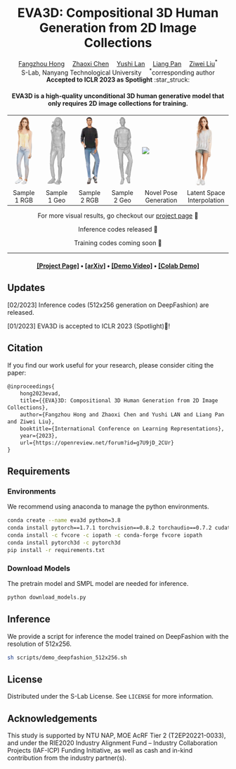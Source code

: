 <div align="center">

<h1>EVA3D: Compositional 3D Human Generation from 2D Image Collections</h1>

<div>
    <a href='https://hongfz16.github.io/' target='_blank'>Fangzhou Hong</a>&emsp;
    <a href='https://frozenburning.github.io/' target='_blank'>Zhaoxi Chen</a>&emsp;
    <a href='https://github.com/NIRVANALAN' target='_blank'>Yushi Lan</a>&emsp;
    <a href='https://scholar.google.com/citations?user=lSDISOcAAAAJ&hl=zh-CN' target='_blank'>Liang Pan</a>&emsp;
    <a href='https://liuziwei7.github.io/' target='_blank'>Ziwei Liu</a><sup>*</sup>
</div>
<div>
    S-Lab, Nanyang Technological University&emsp; <sup>*</sup>corresponding author
</div>

<div>
    <strong>Accepted to ICLR 2023 as Spotlight</strong> :star_struck:
</div>

<!-- <h3>TL;DR</h3> -->
<h4>EVA3D is a high-quality unconditional 3D human generative model that only requires 2D image collections for training.</h4>

<table>
<tr>
    <td><img src="assets/0032_rgb.gif" width="100%"/></td>
    <td><img src="assets/0032_geo.gif" width="100%"/></td>
    <td><img src="assets/0067_rgb.gif" width="100%"/></td>
    <td><img src="assets/0067_geo.gif" width="100%"/></td>
    <td><img src="assets/0021_rgb_dancing.gif" width="98%"/></td>
    <td><img src="assets/0001_rgb_interpolation.gif" width="88%"/></td>
</tr>
<tr>
    <td align='center' width='14%'>Sample 1 RGB</td>
    <td align='center' width='14%'>Sample 1 Geo</td>
    <td align='center' width='14%'>Sample 2 RGB</td>
    <td align='center' width='14%'>Sample 2 Geo</td>
    <td align='center' width='19%'>Novel Pose Generation</td>
    <td align='center' width='19%'>Latent Space Interpolation</td>
</tr>
</table>

For more visual results, go checkout our <a href="https://hongfz16.github.io/projects/EVA3D.html" target="_blank">project page</a> :open_book:

<!-- This repository will contain the official implementation of _EVA3D: Compositional 3D Human Generation from 2D Image Collections_. -->
Inference codes released :hugs:

Training codes coming soon :beers:

---

<h4 align="center">
  <a href="https://hongfz16.github.io/projects/EVA3D.html" target='_blank'>[Project Page]</a> •
  <a href="https://arxiv.org/abs/2210.04888" target='_blank'>[arXiv]</a> •
  <a href="https://youtu.be/JNV0FJ0aDWM" target='_blank'>[Demo Video]</a> •
  <a href="https://colab.research.google.com/drive/1k6-Sc_EsIT292hNgu-7haC5ghggImQ7f?usp=sharing" target='_blank'>[Colab Demo]</a>
</h4>

</div>

## Updates
[02/2023] Inference codes (512x256 generation on DeepFashion) are released.

[01/2023] EVA3D is accepted to ICLR 2023 (Spotlight):partying_face:!

## Citation
If you find our work useful for your research, please consider citing the paper:
```
@inproceedings{
    hong2023evad,
    title={{EVA}3D: Compositional 3D Human Generation from 2D Image Collections},
    author={Fangzhou Hong and Zhaoxi Chen and Yushi LAN and Liang Pan and Ziwei Liu},
    booktitle={International Conference on Learning Representations},
    year={2023},
    url={https://openreview.net/forum?id=g7U9jD_2CUr}
}
```

## Requirements

### Environments

We recommend using anaconda to manage the python environments.

```bash
conda create --name eva3d python=3.8
conda install pytorch==1.7.1 torchvision==0.8.2 torchaudio==0.7.2 cudatoolkit=10.1 -c pytorch
conda install -c fvcore -c iopath -c conda-forge fvcore iopath
conda install pytorch3d -c pytorch3d
pip install -r requirements.txt
```

### Download Models

The pretrain model and SMPL model are needed for inference.

```bash
python download_models.py
```

## Inference

We provide a script for inference the model trained on DeepFashion with the resolution of 512x256.

```bash
sh scripts/demo_deepfashion_512x256.sh
```

## License

Distributed under the S-Lab License. See `LICENSE` for more information.

## Acknowledgements

This study is supported by NTU NAP, MOE AcRF Tier 2 (T2EP20221-0033), and under the RIE2020 Industry Alignment Fund – Industry Collaboration Projects (IAF-ICP) Funding Initiative, as well as cash and in-kind contribution from the industry partner(s).
